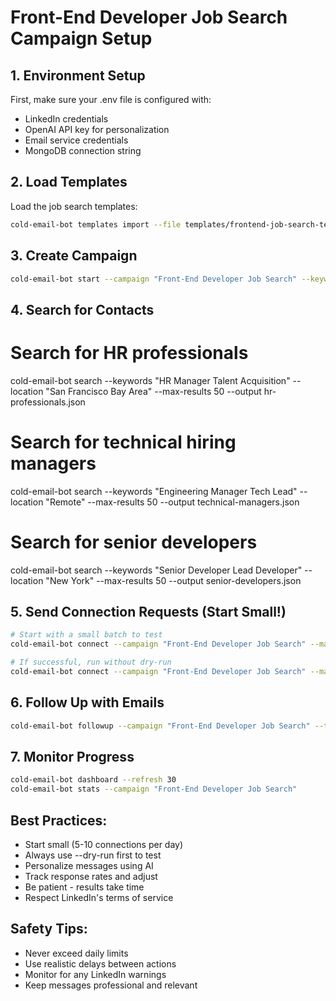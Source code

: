 
# Front-End Developer Job Search Campaign Setup

## 1. Environment Setup
First, make sure your .env file is configured with:
- LinkedIn credentials
- OpenAI API key for personalization
- Email service credentials
- MongoDB connection string

## 2. Load Templates
Load the job search templates:
```bash
cold-email-bot templates import --file templates/frontend-job-search-templates.json
```

## 3. Create Campaign
```bash
cold-email-bot start --campaign "Front-End Developer Job Search" --keywords "HR Manager Technical Recruiter" --location "Remote" --max-contacts 100
```

## 4. Search for Contacts
# Search for HR professionals
cold-email-bot search --keywords "HR Manager Talent Acquisition" --location "San Francisco Bay Area" --max-results 50 --output hr-professionals.json

# Search for technical hiring managers
cold-email-bot search --keywords "Engineering Manager Tech Lead" --location "Remote" --max-results 50 --output technical-managers.json

# Search for senior developers
cold-email-bot search --keywords "Senior Developer Lead Developer" --location "New York" --max-results 50 --output senior-developers.json

## 5. Send Connection Requests (Start Small!)
```bash
# Start with a small batch to test
cold-email-bot connect --campaign "Front-End Developer Job Search" --max-requests 5 --dry-run

# If successful, run without dry-run
cold-email-bot connect --campaign "Front-End Developer Job Search" --max-requests 10
```

## 6. Follow Up with Emails
```bash
cold-email-bot followup --campaign "Front-End Developer Job Search" --type followup --max-emails 5
```

## 7. Monitor Progress
```bash
cold-email-bot dashboard --refresh 30
cold-email-bot stats --campaign "Front-End Developer Job Search"
```

## Best Practices:
- Start small (5-10 connections per day)
- Always use --dry-run first to test
- Personalize messages using AI
- Track response rates and adjust
- Be patient - results take time
- Respect LinkedIn's terms of service

## Safety Tips:
- Never exceed daily limits
- Use realistic delays between actions
- Monitor for any LinkedIn warnings
- Keep messages professional and relevant
